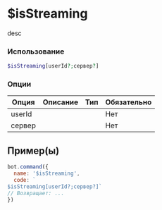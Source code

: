 # $isStreaming
desc
### Использование
```php
$isStreaming[userId?;сервер?]
```

### Опции

| Опция | Описание | Тип | Обязательно |
|--------|-------------|------|----------|
| userId |  |  | Нет | 
| сервер |  |  | Нет | 
## Пример(ы)

```javascript
bot.command({
  name: '$isStreaming',
  code: `
$isStreaming[userId?;сервер?]`
// Возвращает: ...
})
```
